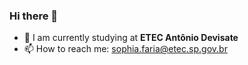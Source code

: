 ### Hi there 👋

- 🔭 I am currently studying at **ETEC Antônio Devisate**
- 📫 How to reach me: sophia.faria@etec.sp.gov.br


